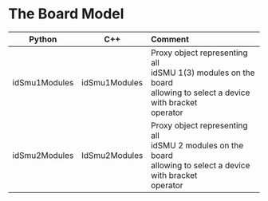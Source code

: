 The Board Model
===============

| Python        | C++           | Comment                                                                                                                  |
| ------------- | ------------- |:------------------------------------------------------------------------------------------------------------------------ |
| idSmu1Modules | idSmu1Modules | Proxy object representing all<br>idSMU 1(3) modules on the board<br>allowing to select a device with bracket<br>operator |
| idSmu2Modules | IdSmu2Modules | Proxy object representing all<br>idSMU 2 modules on the board<br>allowing to select a device with bracket<br>operator    |